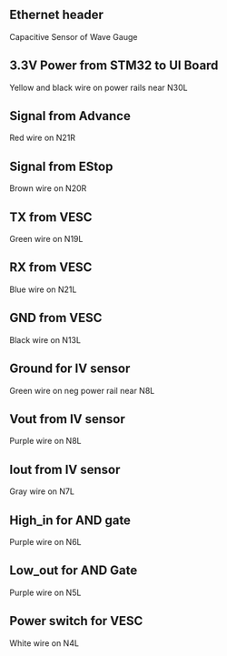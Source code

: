 ## Ethernet header
Capacitive Sensor of Wave Gauge

## 3.3V Power from STM32 to UI Board
Yellow and black wire on power rails near N30L

## Signal from Advance
Red wire on N21R

## Signal from EStop
Brown wire on N20R

## TX from VESC
Green wire on N19L

## RX from VESC
Blue wire on N21L

## GND from VESC
Black wire on N13L

## Ground for IV sensor
Green wire on neg power rail near N8L

## Vout from IV sensor
Purple wire on N8L

## Iout from IV sensor
Gray wire on N7L

## High_in for AND gate
Purple wire on N6L

## Low_out for AND Gate
Purple wire on N5L

## Power switch for VESC
White wire on N4L

